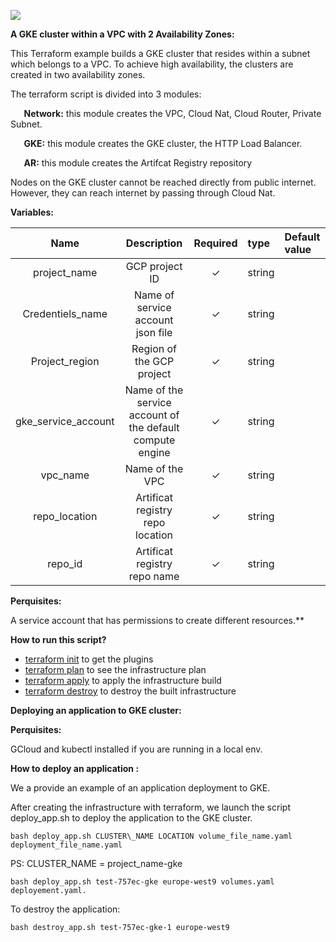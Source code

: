 ![](Aspose.Words.44b2d664-55e1-402a-840b-ea1abd6db276.001.png)

**A GKE cluster within a VPC with 2 Availability Zones:**

This Terraform example builds a GKE cluster that resides within a subnet which belongs to a VPC. To achieve high availability, the clusters are created in two availability zones.

The terraform script is divided into 3 modules:

`	`**Network:** this module creates the VPC, Cloud Nat, Cloud Router, Private Subnet.

`	`**GKE:** this module creates the GKE cluster, the HTTP Load Balancer.

`	`**AR:** this module creates the Artifcat Registry repository 

Nodes on the GKE cluster cannot be reached directly from public internet. However, they can reach internet by passing through Cloud Nat.

**Variables:**

|**Name**|**Description**|**Required**|**type**|**Default value**|
| :-: | :-: | :-: | :- | :- |
|project\_name|GCP project ID|✓|string||
|Credentiels\_name|Name of service account json file|✓|string||
|Project\_region|Region of the GCP project|✓|string||
|gke\_service\_account|Name of the service account of the default compute engine|✓|string||
|vpc\_name|Name of the VPC|✓|string||
|repo\_location|Artificat registry repo location|✓|string||
|repo\_id|Artificat registry repo name|✓|string||

**Perquisites:**

A service account that has permissions to create different resources.** 

**How to run this script?**

- [terraform init](https://registry.terraform.io/modules/terraform-google-modules/kubernetes-engine/google/21.2.0#terraform%20init) to get the plugins
- [terraform plan](https://registry.terraform.io/modules/terraform-google-modules/kubernetes-engine/google/21.2.0#terraform%20plan) to see the infrastructure plan
- [terraform apply](https://registry.terraform.io/modules/terraform-google-modules/kubernetes-engine/google/21.2.0#terraform%20apply) to apply the infrastructure build
- [terraform destroy](https://registry.terraform.io/modules/terraform-google-modules/kubernetes-engine/google/21.2.0#terraform%20destroy) to destroy the built infrastructure

**Deploying an application to GKE cluster:**

**Perquisites:**

GCloud and kubectl installed if you are running in a local env.

**How to deploy an application :**

We a provide an example of an application deployment to GKE.

After creating the infrastructure with terraform, we launch the script deploy_app.sh to deploy the application to the GKE cluster.
```
bash deploy_app.sh CLUSTER\_NAME LOCATION volume_file_name.yaml deployment_file_name.yaml 
```
PS: CLUSTER_NAME = project_name-gke
```
bash deploy_app.sh test-757ec-gke europe-west9 volumes.yaml deployement.yaml.
```
To destroy the application: 
```
bash destroy_app.sh test-757ec-gke-1 europe-west9
```


